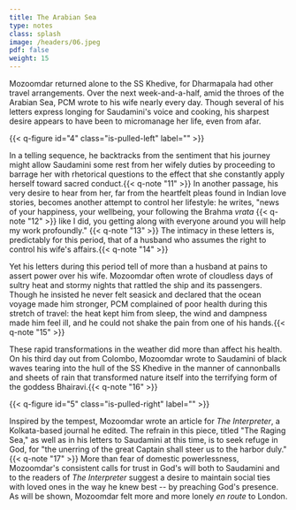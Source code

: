 ```yaml
---
title: The Arabian Sea
type: notes
class: splash
image: /headers/06.jpeg
pdf: false
weight: 15
---
```


Mozoomdar returned alone to the SS Khedive, for Dharmapala had other travel arrangements. Over the next week-and-a-half, amid the throes of the Arabian Sea, PCM wrote to his wife nearly every day. Though several of his letters express longing for Saudamini's voice and cooking, his sharpest desire appears to have been to micromanage her life, even from afar.

{{< q-figure id="4" class="is-pulled-left" label="" >}}

In a telling sequence, he backtracks from the sentiment that his journey might allow Saudamini some rest from her wifely duties by proceeding to barrage her with rhetorical questions to the effect that she constantly apply herself toward sacred conduct.{{< q-note "11" >}} In another passage, his very desire to hear from her, far from the heartfelt pleas found in Indian love stories, becomes another attempt to control her lifestyle: he writes, "news of your happiness, your wellbeing, your following the Brahma _vrata_ {{< q-note "12" >}} like I did, you getting along with everyone around you will help my work profoundly." {{< q-note "13" >}} The intimacy in these letters is, predictably for this period, that of a husband who assumes the right to control his wife's affairs.{{< q-note "14" >}}

Yet his letters during this period tell of more than a husband at pains to assert power over his wife. Mozoomdar often wrote of cloudless days of sultry heat and stormy nights that rattled the ship and its passengers. Though he insisted he never felt seasick and declared that the ocean voyage made him stronger, PCM complained of poor health during this stretch of travel: the heat kept him from sleep, the wind and dampness made him feel ill, and he could not shake the pain from one of his hands.{{< q-note "15" >}}

These rapid transformations in the weather did more than affect his health. On his third day out from Colombo, Mozoomdar wrote to Saudamini of black waves tearing into the hull of the SS Khedive in the manner of cannonballs and sheets of rain that transformed nature itself into the terrifying form of the goddess Bhairavi.{{< q-note "16" >}}

{{< q-figure id="5" class="is-pulled-right" label="" >}}

Inspired by the tempest, Mozoomdar wrote an article for _The Interpreter_, a Kolkata-based journal he edited. The refrain in this piece, titled "The Raging Sea," as well as in his letters to Saudamini at this time, is to seek refuge in God, for "the unerring of the great Captain shall steer us to the harbor duly." {{< q-note "17" >}} More than fear of domestic powerlessness, Mozoomdar's consistent calls for trust in God's will both to Saudamini and to the readers of _The Interpreter_ suggest a desire to maintain social ties with loved ones in the way he knew best -- by preaching God's presence. As will be shown, Mozoomdar felt more and more lonely _en route_ to London.

